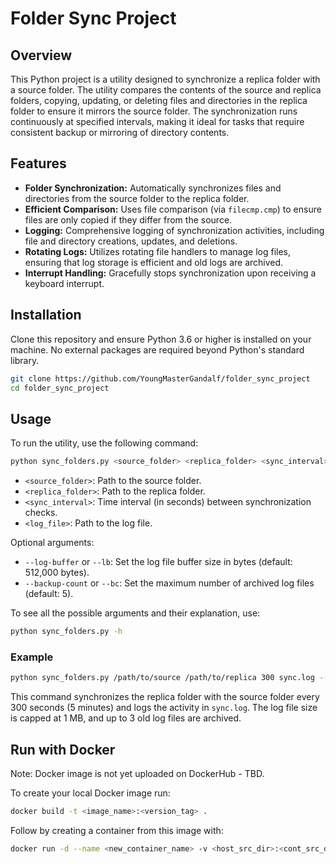 # Folder Sync Project

## Overview

This Python project is a utility designed to synchronize a replica folder with a source folder. The 
utility compares the contents of the source and replica folders, copying, updating, or deleting 
files and directories in the replica folder to ensure it mirrors the source folder. The 
synchronization runs continuously at specified intervals, making it ideal for tasks that require 
consistent backup or mirroring of directory contents.

## Features

- **Folder Synchronization:** Automatically synchronizes files and directories from the source 
folder to the replica folder.
- **Efficient Comparison:** Uses file comparison (via `filecmp.cmp`) to ensure files are only copied 
if they differ from the source.
- **Logging:** Comprehensive logging of synchronization activities, including file and directory 
creations, updates, and deletions.
- **Rotating Logs:** Utilizes rotating file handlers to manage log files, ensuring that log storage 
is efficient and old logs are archived.
- **Interrupt Handling:** Gracefully stops synchronization upon receiving a keyboard interrupt.

## Installation

Clone this repository and ensure Python 3.6 or higher is installed on your machine. No external 
packages are required beyond Python's standard library.

```bash
git clone https://github.com/YoungMasterGandalf/folder_sync_project
cd folder_sync_project
```

## Usage

To run the utility, use the following command:

```bash
python sync_folders.py <source_folder> <replica_folder> <sync_interval> <log_file> [--log-buffer LOG_BUFFER] [--backup-count BACKUP_COUNT]
```

- `<source_folder>`: Path to the source folder.
- `<replica_folder>`: Path to the replica folder.
- `<sync_interval>`: Time interval (in seconds) between synchronization checks.
- `<log_file>`: Path to the log file.

Optional arguments:
- `--log-buffer` or `--lb`: Set the log file buffer size in bytes (default: 512,000 bytes).
- `--backup-count` or `--bc`: Set the maximum number of archived log files (default: 5).

To see all the possible arguments and their explanation, use:

```bash
python sync_folders.py -h
```

### Example

```bash
python sync_folders.py /path/to/source /path/to/replica 300 sync.log --log-buffer 1000000 --backup-count 3
```

This command synchronizes the replica folder with the source folder every 300 seconds (5 minutes) 
and logs the activity in `sync.log`. The log file size is capped at 1 MB, and up to 3 old log files 
are archived.

## Run with Docker

Note: Docker image is not yet uploaded on DockerHub - TBD.

To create your local Docker image run:

```bash
docker build -t <image_name>:<version_tag> .
```

Follow by creating a container from this image with:

```bash
docker run -d --name <new_container_name> -v <host_src_dir>:<cont_src_dir> -v <host_repl_dir>:<cont_repl_dir> -v <host_log_file>:<cont_log_file> <docker_image_name> <cont_src_dir> <cont_repl_dir> <cont_log_file> [--log-buffer LOG_BUFFER] [--backup-count BACKUP_COUNT] 
```

